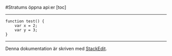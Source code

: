 
#Stratums öppna api:er
[toc]

---
```
function test() {
	var x = 2;
	var y = 3;
}
```
---
Denna dokumentation är skriven med [<i class="icon-provider-stackedit"></i> StackEdit](https://stackedit.io/).
